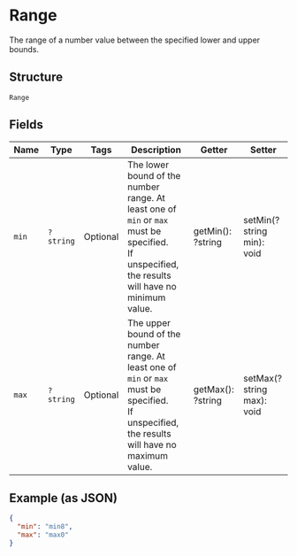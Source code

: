 
# Range

The range of a number value between the specified lower and upper bounds.

## Structure

`Range`

## Fields

| Name | Type | Tags | Description | Getter | Setter |
|  --- | --- | --- | --- | --- | --- |
| `min` | `?string` | Optional | The lower bound of the number range. At least one of `min` or `max` must be specified.<br>If unspecified, the results will have no minimum value. | getMin(): ?string | setMin(?string min): void |
| `max` | `?string` | Optional | The upper bound of the number range. At least one of `min` or `max` must be specified.<br>If unspecified, the results will have no maximum value. | getMax(): ?string | setMax(?string max): void |

## Example (as JSON)

```json
{
  "min": "min8",
  "max": "max0"
}
```

